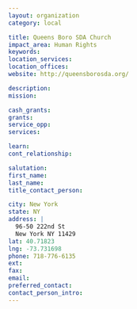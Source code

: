 ```yaml
---
layout: organization
category: local

title: Queens Boro SDA Church
impact_area: Human Rights
keywords: 
location_services: 
location_offices: 
website: http://queensborosda.org/

description: 
mission: 

cash_grants: 
grants: 
service_opp: 
services: 

learn: 
cont_relationship: 

salutation: 
first_name: 
last_name: 
title_contact_person: 

city: New York
state: NY
address: |
  96-50 222nd St  
  New York NY 11429
lat: 40.71823
lng: -73.731698
phone: 718-776-6135
ext: 
fax: 
email: 
preferred_contact: 
contact_person_intro: 
---
```

